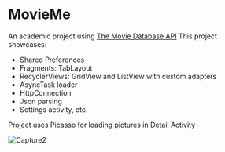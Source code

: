 # MovieMe

An academic project using [The Movie Database API](https://www.themoviedb.org)
This project showcases:
* Shared Preferences
* Fragments: TabLayout
* RecyclerViews: GridView and ListView with custom adapters
* AsyncTask loader
* HttpConnection
* Json parsing
* Settings activity, etc.

Project uses Picasso for loading pictures in Detail Activity

![Capture2](https://user-images.githubusercontent.com/36896406/54125639-d9233800-4405-11e9-8cfd-84681d4f3b33.PNG)
